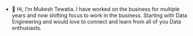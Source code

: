 - 👋 Hi, I’m Mukesh Tewatia. I have worked on the business for multiple years and now shifting focus to work in the business. Starting with Data Engineering and would love to connect and learn from all of you Data enthusiasts. 
